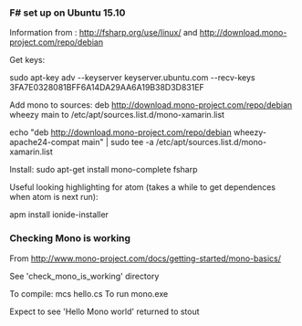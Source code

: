 ### F# set up on Ubuntu 15.10

Information from :
http://fsharp.org/use/linux/ and http://download.mono-project.com/repo/debian

Get keys:

sudo apt-key adv --keyserver keyserver.ubuntu.com --recv-keys 3FA7E0328081BFF6A14DA29AA6A19B38D3D831EF

Add mono to sources:
deb http://download.mono-project.com/repo/debian wheezy main
to
/etc/apt/sources.list.d/mono-xamarin.list

echo "deb http://download.mono-project.com/repo/debian wheezy-apache24-compat main" | sudo tee -a /etc/apt/sources.list.d/mono-xamarin.list


Install:
sudo apt-get install mono-complete fsharp

Useful looking highlighting for atom (takes a while to get dependences when atom is next run):

apm install ionide-installer

### Checking Mono is working
From http://www.mono-project.com/docs/getting-started/mono-basics/

See 'check_mono_is_working' directory

To compile: mcs hello.cs
To run mono.exe

Expect to see 'Hello Mono world' returned to stout

